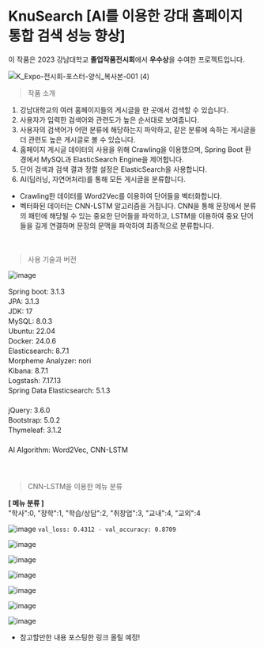 # KnuSearch [AI를 이용한 강대 홈페이지 통합 검색 성능 향상] 　   
이 작품은 2023 강남대학교 **졸업작품전시회**에서 **우수상**을 수여한 프로젝트입니다.

![K_Expo-전시회-포스터-양식_복사본-001 (4)](https://github.com/inpink/Knu_Search_Web_Project/assets/108166692/8b142fb2-2ab3-4f5f-a9d5-e421c8405529)


    
> 작품 소개

1. 강남대학교의 여러 홈페이지들의 게시글을 한 곳에서 검색할 수 있습니다. 
2. 사용자가 입력한 검색어와 관련도가 높은 순서대로 보여줍니다.
3. 사용자의 검색어가 어떤 분류에 해당하는지 파악하고, 같은 분류에 속하는 게시글을 더 관련도 높은 게시글로 볼 수 있습니다. 
4. 홈페이지 게시글 데이터의 사용을 위해 Crawling을 이용했으며, Spring Boot 환경에서 MySQL과 ElasticSearch Engine을 제어합니다.
5. 단어 검색과 검색 결과 정렬 설정은 ElasticSearch을 사용합니다.
6. AI(딥러닝, 자연어처리)를 통해 모든 게시글을 분류합니다.
  - Crawling한 데이터를 Word2Vec를 이용하여 단어들을 벡터화합니다.
  - 벡터화된 데이터는 CNN-LSTM 알고리즘을 거칩니다. CNN을 통해 문장에서 분류의 패턴에 해당될 수 있는 중요한 단어들을 파악하고, LSTM을 이용하여 중요 단어들을 길게 연결하며 문장의 문맥을 파악하여 최종적으로 분류합니다.

　   
> 사용 기술과 버전

![image](https://github.com/inpink/Knu_Search_Web_Project/assets/108166692/32970ef8-c35d-41a8-be1e-ad9abc759819)

Spring boot: 3.1.3 　   
JPA: 3.1.3 　   
JDK: 17 　   
MySQL: 8.0.3 　   
Ubuntu: 22.04 　   
Docker: 24.0.6 　   
Elasticsearch: 8.7.1 　   
Morpheme Analyzer: nori 　   
Kibana: 8.7.1 　   
Logstash: 7.17.13 　   
Spring Data Elasticsearch: 5.1.3 　   
 　   
jQuery: 3.6.0 　   
Bootstrap: 5.0.2 　   
Thymeleaf: 3.1.2 　   
 　   
AI Algorithm: Word2Vec, CNN-LSTM 　   
 　   
 　   

> CNN-LSTM을 이용한 메뉴 분류

**[ 메뉴 분류 ]**　   
"학사":0, "장학":1, "학습/상담":2, "취창업":3, "교내":4, "교외":4

![image](https://github.com/inpink/Knu_Search_Web_Project/assets/108166692/649baa99-f0a3-4fcc-91a2-1e3c85f83824)
`val_loss: 0.4312 - val_accuracy: 0.8709`

![image](https://github.com/inpink/Knu_Search_Web_Project/assets/108166692/22c19ecf-a3c6-4ec4-b45b-c953abea37f7)

![image](https://github.com/inpink/Knu_Search_Web_Project/assets/108166692/669f7e54-3c30-4e3e-b6df-00a264b6e867)

![image](https://github.com/inpink/Knu_Search_Web_Project/assets/108166692/368dcd62-452b-41d1-b0e5-6cee08522b09)

![image](https://github.com/inpink/Knu_Search_Web_Project/assets/108166692/1c87a55b-dae6-43f6-bb99-e2de1a1febef)

![image](https://github.com/inpink/Knu_Search_Web_Project/assets/108166692/70ffea88-2634-4c37-aad4-9130e468de95)

![image](https://github.com/inpink/Knu_Search_Web_Project/assets/108166692/8a5bcd00-0001-43f2-8284-2c946945bb8a)


- 참고할만한 내용 포스팅한 링크 올릴 예정!
